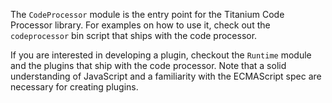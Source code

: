 The ```CodeProcessor``` module is the entry point for the Titanium Code Processor library. For examples on how to use it, 
check out the ```codeprocessor``` bin script that ships with the code processor. 

If you are interested in developing a plugin, checkout the ```Runtime``` module and the plugins that ship with the code 
processor. Note that a solid understanding of JavaScript and a familiarity with the ECMAScript spec are necessary for
creating plugins.